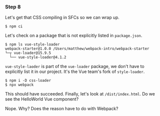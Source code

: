 ### Step 8

Let's get that CSS compiling in SFCs so we can wrap up.

```
$ npm ci
```

Let's check on a package that is not explicitly listed in `package.json`.
```
$ npm ls vue-style-loader
webpack-starter@1.0.0 /Users/matthew/webpack-intro/webpack-starter
└─┬ vue-loader@15.9.5
  └── vue-style-loader@4.1.2
```

`vue-style-laoder` is part of the `vue-loader` package, we don't have to explicitly list it in our project. It's the Vue team's fork of `style-loader`.

```
$ npm i -D css-loader
$ npx webpack
```

This should have succeeded. Finally, let's look at `/dist/index.html`. Do we see the HelloWorld Vue component?

Nope. Why? Does the reason have to do with Webpack?
